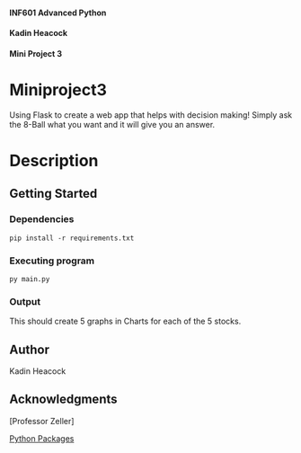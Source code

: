 #### INF601 Advanced Python
#### Kadin Heacock
#### Mini Project 3

# Miniproject3

Using Flask to create a web app that helps with decision making! Simply ask the 8-Ball what you want and it will give you an answer.

# Description



## Getting Started

### Dependencies

```
pip install -r requirements.txt
```

### Executing program

```
py main.py
```

### Output 

This should create 5 graphs in Charts for each of the 5 stocks.


## Author

Kadin Heacock

## Acknowledgments

[Professor Zeller]

[Python Packages](https://packaging.python.org/en/latest/tutorials/installing-packages/)